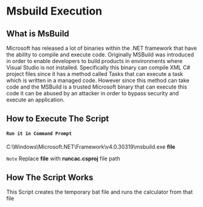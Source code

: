 # Msbuild Execution

What is MsBuild
-----
Microsoft has released a lot of binaries within the .NET framework that have the ability to compile and execute code. Originally MSBuild was introduced in order to enable developers to build products in environments where Visual Studio is not installed. Specifically this binary can compile XML C# project files since it has a method called Tasks that can execute a task which is written in a managed code. However since this method can take code and the MSBuild is a trusted Microsoft binary that can execute this code it can be abused by an attacker in order to bypass security and execute an application.

 How to Execute The Script
 ----------------------
 #### ```Run it in Command Prompt```
 C:\Windows\Microsoft.NET\Framework\v4.0.30319\msbuild.exe **file**

 ```Note```
 Replace **file** with **runcac.csproj** file path



 How The Script Works
 ----------------------
 This Script creates the temporary bat file and runs the calculator from that file
